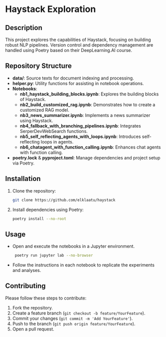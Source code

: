 # Haystack Exploration

## Description
This project explores the capabilities of Haystack, focusing on building robust NLP pipelines. Version control and dependency management are handled using Poetry based on their DeepLearning.AI course.

## Repository Structure
- **data/**: Source texts for document indexing and processing.
- **helper.py**: Utility functions for assisting in notebook operations.
- **Notebooks**:
  - **nb1_haystack_building_blocks.ipynb**: Explores the building blocks of Haystack.
  - **nb2_build_customized_rag.ipynb**: Demonstrates how to create a customized RAG model.
  - **nb3_news_summarizer.ipynb**: Implements a news summarizer using Haystack.
  - **nb4_fallback_with_branching_pipelines.ipynb**: Integrates SerperDevWebSearch functions.
  - **nb5_self_reflecting_agents_with_loops.ipynb**: Introduces self-reflecting loops in agents.
  - **nb6_chatagent_with_function_calling.ipynb**: Enhances chat agents with function calling.
- **poetry.lock** & **pyproject.toml**: Manage dependencies and project setup via Poetry.

## Installation
1. Clone the repository:
   ```bash
   git clone https://github.com/elklaatu/haystack
   ```
2. Install dependencies using Poetry:
   ```bash
   poetry install --no-root
## Usage
- Open and execute the notebooks in a Jupyter environment.
  ```bash
   poetry run jupyter lab --no-browser
- Follow the instructions in each notebook to replicate the experiments and analyses.

## Contributing
Please follow these steps to contribute:
1. Fork the repository.
2. Create a feature branch (`git checkout -b feature/YourFeature`).
3. Commit your changes (`git commit -m 'Add YourFeature'`).
4. Push to the branch (`git push origin feature/YourFeature`).
5. Open a pull request.
